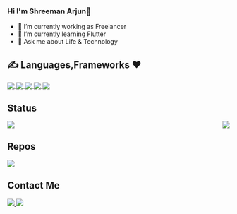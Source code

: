  
 ### Hi I'm Shreeman Arjun👋
 - 🔭 I’m currently working as Freelancer
- 🌱 I’m currently learning Flutter 
- 💬 Ask me about Life & Technology
 
 ## ✍️ Languages,Frameworks ❤️
 <p float="right">
  
 <a href="">
  <img align="center" src="https://img.shields.io/badge/Flutter-02569B?style=for-the-badge&logo=flutter&logoColor=white" />
  <img align="center" src="https://img.shields.io/badge/Dart-0175C2?style=for-the-badge&logo=dart&logoColor=white" />
  <img align="center" src="https://img.shields.io/badge/Kotlin-0095D5?&style=for-the-badge&logo=kotlin&logoColor=white"/>
  <img align="center" src="https://img.shields.io/badge/Java-ED8B00?style=for-the-badge&logo=java&logoColor=whitehttps://img.shields.io/badge/Java-ED8B00?style=for-the-badge&logo=java&logoColor=white"/>
    <img align="center" src="https://img.shields.io/badge/firebase-ffca28?style=for-the-badge&logo=firebase&logoColor=black" />
  
</a>
  
</p>
 
 
## Status 


<p float="left">
<a href="">
  <img align="center" src="https://github-readme-stats.vercel.app/api?username=shreemanarjun&show_icons=true&theme=radical" />
</a>
  
<a href="">
  <img align="right" src="https://github-readme-stats.vercel.app/api/top-langs/?username=shreemanarjun&langs_count=8&hide=javascript,html,css,c,swift,php,cmake,Objective-C)" />
</a>
</p>


## Repos

<p float="left">
<a href="">
  <img align="center" src="https://github-readme-stats.vercel.app/api/pin/?username=shreemanarjun&repo=fooduuser" />
</a>
  

</p>



## Contact Me

<p float="left">
 <a href="https://www.linkedin.com/in/shreemanarjun/">
  <img align="bottom" src="https://img.shields.io/badge/LinkedIn-0077B5?style=for-the-badge&logo=linkedin&logoColor=white" />
</a>
  <a href="https://twitter.com/shreemanarjun/">
  <img align="bottom" src="https://img.shields.io/badge/Twitter-1DA1F2?style=for-the-badge&logo=twitter&logoColor=white" />
</a>
</p>






